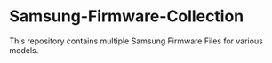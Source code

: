 # Samsung-Firmware-Collection
This repository contains multiple Samsung Firmware Files for various models.

